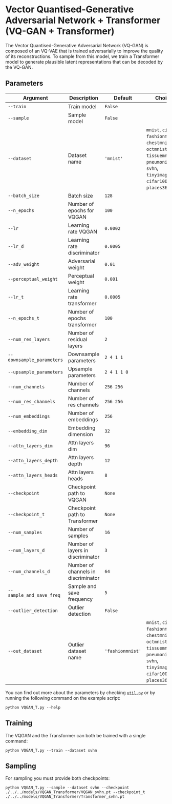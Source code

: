 # Vector Quantised-Generative Adversarial Network + Transformer (VQ-GAN + Transformer)

The Vector Quantised-Generative Adversarial Network (VQ-GAN) is composed of an VQ-VAE that is trained adversarially to improve the quality of its reconstructions. To sample from this model, we train a Transformer model to generate plausible latent representations that can be decoded by the VQ-GAN.

## Parameters

| Argument                    | Description                                      | Default    | Choices                                                      |
|-----------------------------|--------------------------------------------------|------------|--------------------------------------------------------------|
| `--train`                   | Train model                                      | `False`    |                                                              |
| `--sample`                  | Sample model                                     | `False`    |                                                              |
| `--dataset`                 | Dataset name                                     | `'mnist'`  | `mnist`, `cifar10`, `fashionmnist`, `chestmnist`, `octmnist`, `tissuemnist`, `pneumoniamnist`, `svhn`, `tinyimagenet`, `cifar100`, `places365`, `dtd` |
| `--batch_size`              | Batch size                                       | `128`      |                                                              |
| `--n_epochs`                | Number of epochs for VQGAN                       | `100`      |                                                              |
| `--lr`                      | Learning rate VQGAN                              | `0.0002`   |                                                              |
| `--lr_d`                    | Learning rate discriminator                      | `0.0005`   |                                                              |
| `--adv_weight`              | Adversarial weight                               | `0.01`     |                                                              |
| `--perceptual_weight`       | Perceptual weight                                | `0.001`    |                                                              |
| `--lr_t`                    | Learning rate transformer                        | `0.0005`   |                                                              |
| `--n_epochs_t`              | Number of epochs transformer                     | `100`      |                                                              |
| `--num_res_layers`          | Number of residual layers                        | `2`        |                                                              |
| `--downsample_parameters`   | Downsample parameters                            | `2 4 1 1`  |                                                              |
| `--upsample_parameters`     | Upsample parameters                              | `2 4 1 1 0`|                                                              |
| `--num_channels`            | Number of channels                               | `256 256`  |                                                              |
| `--num_res_channels`        | Number of res channels                           | `256 256`  |                                                              |
| `--num_embeddings`          | Number of embeddings                             | `256`      |                                                              |
| `--embedding_dim`           | Embedding dimension                              | `32`       |                                                              |
| `--attn_layers_dim`         | Attn layers dim                                  | `96`       |                                                              |
| `--attn_layers_depth`       | Attn layers depth                                | `12`       |                                                              |
| `--attn_layers_heads`       | Attn layers heads                                | `8`        |                                                              |
| `--checkpoint`              | Checkpoint path to VQGAN                         | `None`     |                                                              |
| `--checkpoint_t`            | Checkpoint path to Transformer                   | `None`     |                                                              |
| `--num_samples`             | Number of samples                                | `16`       |                                                              |
| `--num_layers_d`            | Number of layers in discriminator                | `3`        |                                                              |
| `--num_channels_d`          | Number of channels in discriminator              | `64`       |                                                              |
| `--sample_and_save_freq`    | Sample and save frequency                        | `5`        |                                                              |
| `--outlier_detection`       | Outlier detection                                | `False`    |                                                              |
| `--out_dataset`             | Outlier dataset name                             | `'fashionmnist'`| `mnist`, `cifar10`, `fashionmnist`, `chestmnist`, `octmnist`, `tissuemnist`, `pneumoniamnist`, `svhn`, `tinyimagenet`, `cifar100`, `places365`, `dtd` |

You can find out more about the parameters by checking [`util.py`](./../src/generativezoo/utils/util.py) or by running the following command on the example script:

    python VQGAN_T.py --help

## Training

The VQGAN and the Transformer can both be trained with a single command:

    python VQGAN_T.py --train --dataset svhn

## Sampling

For sampling you must provide both checkpoints:

    python VQGAN_T.py --sample --dataset svhn --checkpoint ./../../models/VQGAN_Transformer/VQGAN_svhn.pt --checkpoint_t ./../../models/VQGAN_Transformer/Transformer_svhn.pt
